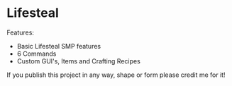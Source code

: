 # Lifesteal
 
Features:
 - Basic Lifesteal SMP features
 - 6 Commands
 - Custom GUI's, Items and Crafting Recipes
 
 If you publish this project in any way, shape or form please credit me for it!
